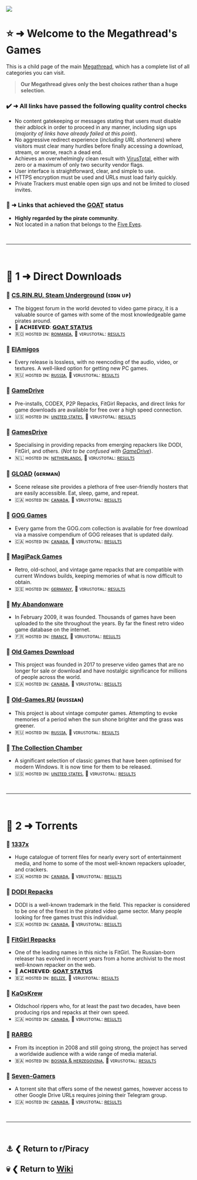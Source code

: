 ![](%%games%%)

# ⭐ ➜ Welcome to the Megathread's **Games**
This is a child page of the main [Megathread](https://www.reddit.com/r/Piracy/wiki/megathread/), which has a complete list of all categories you can visit.
 
>**Our Megathread gives only the best choices rather than a huge selection**.

### ✔️ ➜ All links have passed the following quality control checks
- No content gatekeeping or messages stating that users must disable their adblock in order to proceed in any manner, including sign ups (*majority of links have already failed at this point*).
- No aggressive redirect experience (*including URL shorteners*) where visitors must clear many hurdles before finally accessing a download, stream, or worse, reach a dead end.
- Achieves an overwhelmingly clean result with [VirusTotal](https://www.virustotal.com/gui/home/url), either with zero or a maximum of only two security vendor flags.
- User interface is straightforward, clear, and simple to use.
- HTTPS encryption must be used and URLs must load fairly quickly.
- Private Trackers must enable open sign ups and not be limited to closed invites.

### 🐐 ➜ Links that achieved the [GOAT](https://www.urbandictionary.com/define.php?term=goat) status
- **Highly regarded by the pirate community**.
- Not located in a nation that belongs to the [Five Eyes](https://en.wikipedia.org/wiki/Five_Eyes).

&nbsp;

---

&nbsp;

# 📑 1 ➜ Direct Downloads

### 🔗 [CS.RIN.RU, Steam Underground](https://cs.rin.ru/forum/) (ꜱɪɢɴ ᴜᴘ)
- The biggest forum in the world devoted to video game piracy, it is a valuable source of games with some of the most knowledgeable game pirates around.
- 🐐 𝗔𝗖𝗛𝗜𝗘𝗩𝗘𝗗: [𝗚𝗢𝗔𝗧 𝗦𝗧𝗔𝗧𝗨𝗦](https://www.urbandictionary.com/define.php?term=goat)
- 🇷🇴 ʜᴏꜱᴛᴇᴅ ɪɴ: [ʀᴏᴍᴀɴɪᴀ](https://check-host.net/ip-info?host=https%3A%2F%2Fcs.rin.ru%2Fforum%2F&csrf_token=80329e0db73259cd429f139a331bc866e8562bd0), 🩻 ᴠɪʀᴜꜱᴛᴏᴛᴀʟ: [ʀᴇꜱᴜʟᴛꜱ](https://www.virustotal.com/gui/url/9bcece5c7ce65e847f97316c5788032180b278c7ff2e14cc58de1fa7af77d29c)

### 🔗 [ElAmigos](https://elamigos.site/)
- Every release is lossless, with no reencoding of the audio, video, or textures. A well-liked option for getting new PC games.
- 🇷🇺 ʜᴏꜱᴛᴇᴅ ɪɴ: [ʀᴜꜱꜱɪᴀ](https://check-host.net/ip-info?host=https%3A%2F%2Felamigos.site%2F&csrf_token=3bfab04c5dfd98f4c0de1c0fd4dee7014acaa05b), 🩻 ᴠɪʀᴜꜱᴛᴏᴛᴀʟ: [ʀᴇꜱᴜʟᴛꜱ](https://www.virustotal.com/gui/url/8ef286d2c7916f1abedcf2b4c9a88012541129d727b8a74834fc163e0f01b4d3)

### 🔗 [GameDrive](https://gamedrive.org/)
- Pre-installs, CODEX, P2P Repacks, FitGirl Repacks, and direct links for game downloads are available for free over a high speed connection.
- 🇺🇸 ʜᴏꜱᴛᴇᴅ ɪɴ: [ᴜɴɪᴛᴇᴅ ꜱᴛᴀᴛᴇꜱ](https://check-host.net/ip-info?host=https%3A%2F%2Fgamedrive.org%2F&csrf_token=93ade2f48968d23eece450780c4342327bfdb3c2), 🩻 ᴠɪʀᴜꜱᴛᴏᴛᴀʟ: [ʀᴇꜱᴜʟᴛꜱ](https://www.virustotal.com/gui/url/9980038fa70f8a067f4ca5df6899940568061485a508659d0b9e25f417e8960a)

### 🔗 [GamesDrive](https://gamesdrive.net/)
- Specialising in providing repacks from emerging repackers like DODI, FitGirl, and others. (*Not to be confused with [GameDrive](https://gamedrive.org/)*).
- 🇳🇱 ʜᴏꜱᴛᴇᴅ ɪɴ: [ɴᴇᴛʜᴇʀʟᴀɴᴅꜱ](https://check-host.net/ip-info?host=https%3A%2F%2Fgamesdrive.net%2F&csrf_token=93ade2f48968d23eece450780c4342327bfdb3c2), 🩻 ᴠɪʀᴜꜱᴛᴏᴛᴀʟ: [ʀᴇꜱᴜʟᴛꜱ](https://www.virustotal.com/gui/url/cae053db37af33a70a703cd0e4e23915ff1661166fed22767a9ba6d87db68dee)

### 🔗 [GLOAD](https://gload.to/) (ɢᴇʀᴍᴀɴ)
- Scene release site provides a plethora of free user-friendly hosters that are easily accessible. Eat, sleep, game, and repeat.
- 🇨🇦 ʜᴏꜱᴛᴇᴅ ɪɴ: [ᴄᴀɴᴀᴅᴀ](https://check-host.net/ip-info?host=https%3A%2F%2Fgload.to%2F&csrf_token=93ade2f48968d23eece450780c4342327bfdb3c2), 🩻 ᴠɪʀᴜꜱᴛᴏᴛᴀʟ: [ʀᴇꜱᴜʟᴛꜱ](https://www.virustotal.com/gui/url/f662f28805be160b811b8cc6ac4e8ddd790631f1a077931fe97d62d51b3de228)

### 🔗 [GOG Games](https://gog-games.com/)
- Every game from the GOG.com collection is available for free download via a massive compendium of GOG releases that is updated daily.
- 🇨🇦 ʜᴏꜱᴛᴇᴅ ɪɴ: [ᴄᴀɴᴀᴅᴀ](https://check-host.net/ip-info?host=https%3A%2F%2Fgog-games.com%2F&csrf_token=93ade2f48968d23eece450780c4342327bfdb3c2), 🩻 ᴠɪʀᴜꜱᴛᴏᴛᴀʟ: [ʀᴇꜱᴜʟᴛꜱ](https://www.virustotal.com/gui/url/85833b0223c21640ea6153615a709a4ce0caa8062c175fe7c5b97675cfc1f901)

### 🔗 [MagiPack Games](https://www.magipack.games/)
- Retro, old-school, and vintage game repacks that are compatible with current Windows builds, keeping memories of what is now difficult to obtain.
- 🇩🇪 ʜᴏꜱᴛᴇᴅ ɪɴ: [ɢᴇʀᴍᴀɴʏ](https://check-host.net/ip-info?host=https%3A%2F%2Fwww.magipack.games%2F&csrf_token=93ade2f48968d23eece450780c4342327bfdb3c2), 🩻 ᴠɪʀᴜꜱᴛᴏᴛᴀʟ: [ʀᴇꜱᴜʟᴛꜱ](https://www.virustotal.com/gui/url/7f2daff7c2b22e64d04b04fdc2c5b8574c3035501884c13149b750503ac44f67)

### 🔗 [My Abandonware](https://www.myabandonware.com/)
- In February 2009, it was founded. Thousands of games have been uploaded to the site throughout the years. By far the finest retro video game database on the internet.
- 🇫🇷 ʜᴏꜱᴛᴇᴅ ɪɴ: [ꜰʀᴀɴᴄᴇ](https://check-host.net/ip-info?host=https%3A%2F%2Fwww.myabandonware.com%2F&csrf_token=93ade2f48968d23eece450780c4342327bfdb3c2), 🩻 ᴠɪʀᴜꜱᴛᴏᴛᴀʟ: [ʀᴇꜱᴜʟᴛꜱ](https://www.virustotal.com/gui/url/4ea59a9021a28396793e03c186748f426b289378173df8d216bf8f9cd6b85882)

### 🔗 [Old Games Download](https://oldgamesdownload.com/)
- This project was founded in 2017 to preserve video games that are no longer for sale or download and have nostalgic significance for millions of people across the world.
- 🇨🇦 ʜᴏꜱᴛᴇᴅ ɪɴ: [ᴄᴀɴᴀᴅᴀ](https://check-host.net/ip-info?host=https%3A%2F%2Foldgamesdownload.com%2F&csrf_token=93ade2f48968d23eece450780c4342327bfdb3c2), 🩻 ᴠɪʀᴜꜱᴛᴏᴛᴀʟ: [ʀᴇꜱᴜʟᴛꜱ](https://www.virustotal.com/gui/url/103a3760b1019e40482e34d240ac0379c525ddbc05630129495cdf46ecb3ea74)

### 🔗 [Old-Games.RU](https://www.old-games.ru/) (ʀᴜꜱꜱɪᴀɴ)
- This project is about vintage computer games. Attempting to evoke memories of a period when the sun shone brighter and the grass was greener.
- 🇷🇺 ʜᴏꜱᴛᴇᴅ ɪɴ: [ʀᴜꜱꜱɪᴀ](https://check-host.net/ip-info?host=https%3A%2F%2Fwww.old-games.ru%2F&csrf_token=93ade2f48968d23eece450780c4342327bfdb3c2), 🩻 ᴠɪʀᴜꜱᴛᴏᴛᴀʟ: [ʀᴇꜱᴜʟᴛꜱ](https://www.virustotal.com/gui/url/950454a9f618569a9438e6507d1fcad68a80c14a6bafe72ab2bae913ef39c5fb)

### 🔗 [The Collection Chamber](https://collectionchamber.blogspot.com/)
- A significant selection of classic games that have been optimised for modern Windows. It is now time for them to be released.
- 🇺🇸 ʜᴏꜱᴛᴇᴅ ɪɴ: [ᴜɴɪᴛᴇᴅ ꜱᴛᴀᴛᴇꜱ](https://check-host.net/ip-info?host=https%3A%2F%2Fcollectionchamber.blogspot.com%2F&csrf_token=93ade2f48968d23eece450780c4342327bfdb3c2), 🩻 ᴠɪʀᴜꜱᴛᴏᴛᴀʟ: [ʀᴇꜱᴜʟᴛꜱ](https://www.virustotal.com/gui/url/764447d3c357e15e18dc9d05d829d101ed15b058c8055e679794ee70efeec099)

&nbsp;

---

&nbsp;

# 📑 2 ➜ Torrents

### 🧲 [1337x](https://1337x.to/)
- Huge catalogue of torrent files for nearly every sort of entertainment media, and home to some of the most well-known repackers uploader, and crackers.
- 🇨🇦 ʜᴏꜱᴛᴇᴅ ɪɴ: [ᴄᴀɴᴀᴅᴀ](https://check-host.net/ip-info?host=https%3A%2F%2F1337x.to%2F&csrf_token=93ade2f48968d23eece450780c4342327bfdb3c2), 🩻 ᴠɪʀᴜꜱᴛᴏᴛᴀʟ: [ʀᴇꜱᴜʟᴛꜱ](https://www.virustotal.com/gui/url/3c011965990d2467a38d2a24cb955ec56d83b6d8eb295df23d80a68eadb3886c)

### 🧲 [DODI Repacks](https://dodi-repacks.site/)
- DODI is a well-known trademark in the field. This repacker is considered to be one of the finest in the pirated video game sector. Many people looking for free games trust this individual.
- 🇨🇦 ʜᴏꜱᴛᴇᴅ ɪɴ: [ᴄᴀɴᴀᴅᴀ](https://check-host.net/ip-info?host=https%3A%2F%2Fdodi-repacks.site%2F&csrf_token=3bfab04c5dfd98f4c0de1c0fd4dee7014acaa05b), 🩻 ᴠɪʀᴜꜱᴛᴏᴛᴀʟ: [ʀᴇꜱᴜʟᴛꜱ](https://www.virustotal.com/gui/url/0ef731a789f4f376ebc03332b21baff62337c80e1b26b4134e539afbfb3cb0c1)

### 🧲 [FitGirl Repacks](https://fitgirl-repacks.site/)
- One of the leading names in this niche is FitGirl. The Russian-born releaser has evolved in recent years from a home archivist to the most well-known repacker on the web.
- 🐐 𝗔𝗖𝗛𝗜𝗘𝗩𝗘𝗗: [𝗚𝗢𝗔𝗧 𝗦𝗧𝗔𝗧𝗨𝗦](https://www.urbandictionary.com/define.php?term=goat)
- 🇧🇿 ʜᴏꜱᴛᴇᴅ ɪɴ: [ʙᴇʟɪᴢᴇ](https://check-host.net/ip-info?host=https%3A%2F%2Ffitgirl-repacks.site%2F&csrf_token=3bfab04c5dfd98f4c0de1c0fd4dee7014acaa05b), 🩻 ᴠɪʀᴜꜱᴛᴏᴛᴀʟ: [ʀᴇꜱᴜʟᴛꜱ](https://www.virustotal.com/gui/url/ec7471a96cad5b00693731d66a42355d8f52c466ef466b2df87541d88a0f08c9)

### 🧲 [KaOsKrew](https://kaoskrew.org/)
- Oldschool rippers who, for at least the past two decades, have been producing rips and repacks at their own speed.
- 🇨🇦 ʜᴏꜱᴛᴇᴅ ɪɴ: [ᴄᴀɴᴀᴅᴀ](https://check-host.net/ip-info?host=https%3A%2F%2Fkaoskrew.org%2F&csrf_token=3bfab04c5dfd98f4c0de1c0fd4dee7014acaa05b), 🩻 ᴠɪʀᴜꜱᴛᴏᴛᴀʟ: [ʀᴇꜱᴜʟᴛꜱ](https://www.virustotal.com/gui/url/a1fcd33d1d6b9cafa2455a6e46265c9979d30b93a4183aad1de00722ddcf82f4)

### 🧲 [RARBG](https://rarbg.to/torrents.php)
- From its inception in 2008 and still going strong, the project has served a worldwide audience with a wide range of media material.
- 🇧🇦 ʜᴏꜱᴛᴇᴅ ɪɴ: [ʙᴏꜱɴɪᴀ & ʜᴇʀᴢᴇɢᴏᴠɪɴᴀ](https://check-host.net/ip-info?host=https%3A%2F%2Frarbg.to%2Ftorrents.php&csrf_token=93ade2f48968d23eece450780c4342327bfdb3c2), 🩻 ᴠɪʀᴜꜱᴛᴏᴛᴀʟ: [ʀᴇꜱᴜʟᴛꜱ](https://www.virustotal.com/gui/url/9b0eaa3050b87f18cf4d138b7e7b98eab07aff40db8bdc7534b654f465a40248)

### 🧲 [Seven-Gamers](https://www.seven-gamers.com/)
- A torrent site that offers some of the newest games, however access to other Google Drive URLs requires joining their Telegram group.
- 🇨🇦 ʜᴏꜱᴛᴇᴅ ɪɴ: [ᴄᴀɴᴀᴅᴀ](https://check-host.net/ip-info?host=https%3A%2F%2Fwww.seven-gamers.com%2F&csrf_token=93ade2f48968d23eece450780c4342327bfdb3c2), 🩻 ᴠɪʀᴜꜱᴛᴏᴛᴀʟ: [ʀᴇꜱᴜʟᴛꜱ](https://www.virustotal.com/gui/url/0e7fb0a888f2a68f73eac7457d310637cbebb5f5922e9ada9decf88fd3cdf18f)

&nbsp;

---

&nbsp;

⚓ ❮ Return to **r/Piracy**
---
💀 ❮ Return to [**Wiki**](https://www.reddit.com/r/Piracy/wiki/index/)
---
